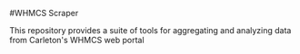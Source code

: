 #WHMCS Scraper

This repository provides a suite of tools for aggregating and analyzing data from Carleton's WHMCS web portal